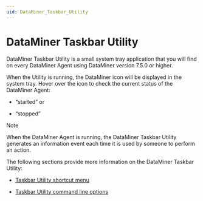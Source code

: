 ```yaml
---
uid: DataMiner_Taskbar_Utility
---
```


# DataMiner Taskbar Utility

DataMiner Taskbar Utility is a small system tray application that you will find on every DataMiner Agent using DataMiner version 7.5.0 or higher.

When the Utility is running, the DataMiner icon will be displayed in the system tray. Hover over the icon to check the current status of the DataMiner Agent:

- “started” or

- “stopped”

> [!NOTE]
> When the DataMiner Agent is running, the DataMiner Taskbar Utility generates an information event each time it is used by someone to perform an action.

The following sections provide more information on the DataMiner Taskbar Utility:

- [Taskbar Utility shortcut menu](Taskbar_Utility_shortcut_menu.md)

- [Taskbar Utility command line options](Taskbar_Utility_command_line_options.md)
